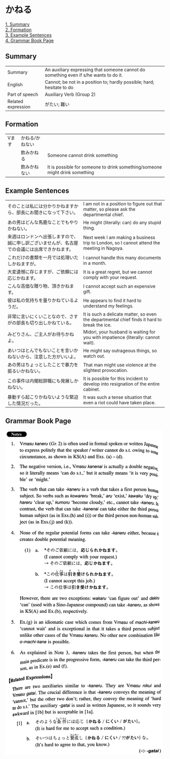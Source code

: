 # かねる

[1. Summary](#summary)<br>
[2. Formation](#formation)<br>
[3. Example Sentences](#example-sentences)<br>
[4. Grammar Book Page](#grammar-book-page)<br>


## Summary

<table><tr>   <td>Summary</td>   <td>An auxiliary expressing that someone cannot do something even if s/he wants to do it.</td></tr><tr>   <td>English</td>   <td>Cannot; be not in a position to; hardly possible; hard; hesitate to do</td></tr><tr>   <td>Part of speech</td>   <td>Auxiliary Verb (Group 2)</td></tr><tr>   <td>Related expression</td>   <td>がたい; 難い</td></tr></table>

## Formation

<table class="table"> <tbody><tr class="tr head"> <td class="td"><span class="bold"><span>Vます</span></span></td> <td class="td"><span class="concept">かねる</span><span>/<span class="concept">かねない</span></span></td> <td class="td"><span>&nbsp;</span></td> </tr> <tr class="tr"> <td class="td"><span>&nbsp;</span></td> <td class="td"><span>飲み<span class="concept">かねる</span></span> </td> <td class="td"><span>Someone    cannot drink something</span></td> </tr> <tr class="tr"> <td class="td"><span>&nbsp;</span></td> <td class="td"><span>飲み<span class="concept">かねない</span></span> </td> <td class="td"><span>It    is possible for someone to drink something/someone might drink something</span></td> </tr> </tbody></table>

## Example Sentences

<table><tr>   <td>そのことは私には分かりかねますから、部長にお聞きになって下さい。</td>   <td>I am not in a position to figure out that matter, so please ask the departmental chief.</td></tr><tr>   <td>あの男はどんな馬鹿なことでもやりかねない。</td>   <td>He might (literally: can) do any stupid thing.</td></tr><tr>   <td>来週はロンドンへ出張しますので、誠に申し訳ございませんが、名古屋での会議には出席できかねます。</td>   <td>Next week I am making a business trip to London, so I cannot attend the meeting in Nagoya.</td></tr><tr>   <td>これだけの書類を一月では処理いたしかねますが。</td>   <td>I cannot handle this many documents in a month.</td></tr><tr>   <td>大変遺憾に存じますが、ご依頼には応じかねます。</td>   <td>It is a great regret, but we cannot comply with your request.</td></tr><tr>   <td>こんな高価な贈り物、頂きかねます。</td>   <td>I cannot accept such an expensive gift.</td></tr><tr>   <td>彼は私の気持ちを量りかねているようだ。</td>   <td>He appears to find it hard to understand my feelings.</td></tr><tr>   <td>非常に言いにくいことなので、さすがの部長も切り出しかねている。</td>   <td>It is such a delicate matter, so even the departmental chief finds it hard to break the ice.</td></tr><tr>   <td>みどりさん、ご主人がお待ちかねよ。</td>   <td>Midori, your husband is waiting for you with impatience (literally: cannot wait).</td></tr><tr>   <td>あいつはとんでもないことを言いかねないから、注意した方がいいよ。</td>   <td>He might say outrageous things, so watch out.</td></tr><tr>   <td>あの男はちょっとしたことで暴力を振るいかねない。</td>   <td>That man might use violence at the slightest provocation.</td></tr><tr>   <td>この事件は内閣総辞職にも発展しかねない。</td>   <td>It is possible for this incident to develop into resignation of the entire cabinet.</td></tr><tr>   <td>暴動すら起こりかねないような緊迫した情況だった。</td>   <td>It was such a tense situation that even a riot could have taken place.</td></tr></table>

## Grammar Book Page

![](../img/Intermediateかねる.png)

